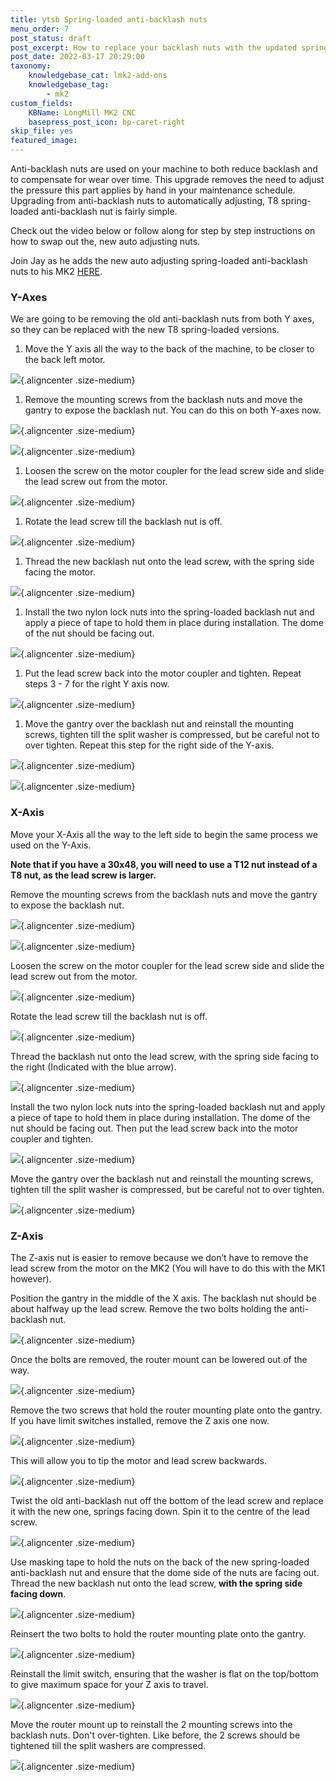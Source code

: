 ```yaml
---
title: ytsb Spring-loaded anti-backlash nuts
menu_order: 7
post_status: draft
post_excerpt: How to replace your backlash nuts with the updated spring-loaded anti-backlash nuts.
post_date: 2022-03-17 20:29:00
taxonomy:
    knowledgebase_cat: lmk2-add-ons
    knowledgebase_tag:
        - mk2
custom_fields:
    KBName: LongMill MK2 CNC
    basepress_post_icon: bp-caret-right
skip_file: yes
featured_image: 
---
```


Anti-backlash nuts are used on your machine to both reduce backlash and to compensate for wear over time. This upgrade removes the need to adjust the pressure this part applies by hand in your maintenance schedule. Upgrading from anti-backlash nuts to automatically adjusting, T8 spring-loaded anti-backlash nut is fairly simple.

Check out the video below or follow along for step by step instructions on how to swap out the, new auto adjusting nuts.

Join Jay as he adds the new auto adjusting spring-loaded anti-backlash nuts to his MK2 [HERE](https://www.youtube.com/watch?v=1Cl_ykfQgqQ).

### Y-Axes

We are going to be removing the old anti-backlash nuts from both Y axes, so they can be replaced with the new T8 spring-loaded versions.

1. Move the Y axis all the way to the back of the machine, to be closer to the back left motor.

![](/_images/_lmmk2/_addons/lmk2_spring_loaded_antibacklash1.jpg){.aligncenter .size-medium}

1. Remove the mounting screws from the backlash nuts and move the gantry to expose the backlash nut. You can do this on both Y-axes now.

![](/_images/_lmmk2/_addons/lmk2_spring_loaded_antibacklash2.jpg){.aligncenter .size-medium}

![](/_images/_lmmk2/_addons/lmk2_spring_loaded_antibacklash3.jpg){.aligncenter .size-medium}

1. Loosen the screw on the motor coupler for the lead screw side and slide the lead screw out from the motor.

![](/_images/_lmmk2/_addons/lmk2_spring_loaded_antibacklash4.jpg){.aligncenter .size-medium}

1. Rotate the lead screw till the backlash nut is off.

![](/_images/_lmmk2/_addons/lmk2_spring_loaded_antibacklash5.jpg){.aligncenter .size-medium}

1. Thread the new backlash nut onto the lead screw, with the spring side facing the motor.

![](/_images/_lmmk2/_addons/lmk2_spring_loaded_antibacklash6.jpg){.aligncenter .size-medium}

1. Install the two nylon lock nuts into the spring-loaded backlash nut and apply a piece of tape to hold them in place during installation. The dome of the nut should be facing out.

![](/_images/_lmmk2/_addons/lmk2_spring_loaded_antibacklash7.jpg){.aligncenter .size-medium}

1. Put the lead screw back into the motor coupler and tighten. Repeat steps 3 - 7 for the right Y axis now.

![](/_images/_lmmk2/_addons/lmk2_spring_loaded_antibacklash8.jpg){.aligncenter .size-medium}

1. Move the gantry over the backlash nut and reinstall the mounting screws, tighten till the split washer is compressed, but be careful not to over tighten. Repeat this step for the right side of the Y-axis.

![](/_images/_lmmk2/_addons/lmk2_spring_loaded_antibacklash9.jpg){.aligncenter .size-medium}

![](/_images/_lmmk2/_addons/lmk2_spring_loaded_antibacklash10.jpg){.aligncenter .size-medium}

### X-Axis

Move your X-Axis all the way to the left side to begin the same process we used on the Y-Axis.

**Note that if you have a 30x48, you will need to use a T12 nut instead of a T8 nut, as the lead screw is larger.**

Remove the mounting screws from the backlash nuts and move the gantry to expose the backlash nut.

![](/_images/_lmmk2/_addons/lmk2_spring_loaded_antibacklash20.jpg){.aligncenter .size-medium}

![](/_images/_lmmk2/_addons/lmk2_spring_loaded_antibacklash21.jpg){.aligncenter .size-medium}

Loosen the screw on the motor coupler for the lead screw side and slide the lead screw out from the motor.

![](/_images/_lmmk2/_addons/lmk2_spring_loaded_antibacklash22.jpg){.aligncenter .size-medium}

Rotate the lead screw till the backlash nut is off.

![](/_images/_lmmk2/_addons/lmk2_spring_loaded_antibacklash23.jpg){.aligncenter .size-medium}

Thread the backlash nut onto the lead screw, with the spring side facing to the right (Indicated with the blue arrow).

![](/_images/_lmmk2/_addons/lmk2_spring_loaded_antibacklash24.jpg){.aligncenter .size-medium}

Install the two nylon lock nuts into the spring-loaded backlash nut and apply a piece of tape to hold them in place during installation. The dome of the nut should be facing out. Then put the lead screw back into the motor coupler and tighten.

![](/_images/_lmmk2/_addons/lmk2_spring_loaded_antibacklash25.jpg){.aligncenter .size-medium}

Move the gantry over the backlash nut and reinstall the mounting screws, tighten till the split washer is compressed, but be careful not to over tighten.

![](/_images/_lmmk2/_addons/lmk2_spring_loaded_antibacklash26.jpg){.aligncenter .size-medium}

### Z-Axis

The Z-axis nut is easier to remove because we don’t have to remove the lead screw from the motor on the MK2 (You will have to do this with the MK1 however).

Position the gantry in the middle of the X axis. The backlash nut should be about halfway up the lead screw. Remove the two bolts holding the anti-backlash nut.

![](/_images/_lmmk2/_addons/lmk2_spring_loaded_antibacklash18.jpg){.aligncenter .size-medium}

Once the bolts are removed, the router mount can be lowered out of the way.

![](/_images/_lmmk2/_addons/lmk2_spring_loaded_antibacklash19.jpg){.aligncenter .size-medium}

Remove the two screws that hold the router mounting plate onto the gantry. If you have limit switches installed, remove the Z axis one now.

![](/_images/_lmmk2/_addons/lmk2_spring_loaded_antibacklash17.jpg){.aligncenter .size-medium}

This will allow you to tip the motor and lead screw backwards.

![](/_images/_lmmk2/_addons/lmk2_spring_loaded_antibacklash15.jpg){.aligncenter .size-medium}

Twist the old anti-backlash nut off the bottom of the lead screw and replace it with the new one, springs facing down. Spin it to the centre of the lead screw.

![](/_images/_lmmk2/_addons/lmk2_spring_loaded_antibacklash16.jpg){.aligncenter .size-medium}

Use masking tape to hold the nuts on the back of the new spring-loaded anti-backlash nut and ensure that the dome side of the nuts are facing out. Thread the new backlash nut onto the lead screw, **with the spring side facing down**.

![](/_images/_lmmk2/_addons/lmk2_spring_loaded_antibacklash12.jpg){.aligncenter .size-medium}

Reinsert the two bolts to hold the router mounting plate onto the gantry.

![](/_images/_lmmk2/_addons/lmk2_spring_loaded_antibacklash14.jpg){.aligncenter .size-medium}

Reinstall the limit switch, ensuring that the washer is flat on the top/bottom to give maximum space for your Z axis to travel.

![](/_images/_lmmk2/_addons/lmk2_spring_loaded_antibacklash13.jpg){.aligncenter .size-medium}

Move the router mount up to reinstall the 2 mounting screws into the backlash nuts. Don't over-tighten. Like before, the 2 screws should be tightened till the split washers are compressed.

![](/_images/_lmmk2/_addons/lmk2_spring_loaded_antibacklash11.jpg){.aligncenter .size-medium}

